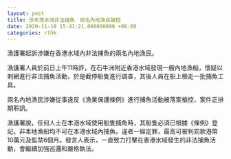 ```yaml
---
layout: post
title: 涉本港水域非法捕魚　兩名內地漁民被控
date: 2020-11-18 15:41:21.000000000 +08:00
categories: rthk
---
```


漁護署起訴涉嫌在香港水域內非法捕魚的兩名內地漁民。

漁護署人員於前日上午11時許，在石牛洲附近香港水域發現一艘內地漁船，懷疑以刺網進行非法捕魚活動，於是截停船隻進行調查，其後人員在船上檢走一批捕魚工具。

兩名內地漁民涉嫌從事違反《漁業保護條例》進行捕魚活動被落案檢控，案件正排期聆訊。

漁護署說，任何人士在本港水域使用船隻捕魚時，其船隻必須已根據《條例》登記。非本地漁船均不可在本港水域內捕魚。違者一經定罪，最高可被判罰款港幣10萬元及監禁6個月。發言人表示，一直致力打擊在香港水域發生的非法捕魚活動，會繼續加強巡邏和嚴格執法。

